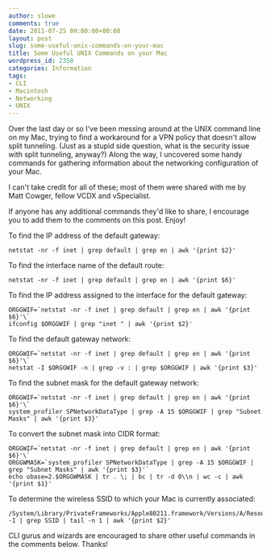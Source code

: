 ```yaml
---
author: slowe
comments: true
date: 2011-07-25 09:00:00+00:00
layout: post
slug: some-useful-unix-commands-on-your-mac
title: Some Useful UNIX Commands on your Mac
wordpress_id: 2358
categories: Information
tags:
- CLI
- Macintosh
- Networking
- UNIX
---
```


Over the last day or so I've been messing around at the UNIX command line on my Mac, trying to find a workaround for a VPN policy that doesn't allow split tunneling. (Just as a stupid side question, what is the security issue with split tunneling, anyway?) Along the way, I uncovered some handy commands for gathering information about the networking configuration of your Mac.

I can't take credit for all of these; most of them were shared with me by Matt Cowger, fellow VCDX and vSpecialist.

If anyone has any additional commands they'd like to share, I encourage you to add them to the comments on this post. Enjoy!

To find the IP address of the default gateway:

	netstat -nr -f inet | grep default | grep en | awk '{print $2}'

To find the interface name of the default route:

	netstat -nr -f inet | grep default | grep en | awk '{print $6}'

To find the IP address assigned to the interface for the default gateway:

	ORGGWIF=`netstat -nr -f inet | grep default | grep en | awk '{print $6}'\`  
	ifconfig $ORGGWIF | grep "inet " | awk '{print $2}'

To find the default gateway network:

	ORGGWIF=`netstat -nr -f inet | grep default | grep en | awk '{print $6}'\`  
	netstat -I $ORGGWIF -n | grep -v : | grep $ORGGWIF | awk '{print $3}'

To find the subnet mask for the default gateway network:

	ORGGWIF=`netstat -nr -f inet | grep default | grep en | awk '{print $6}'\`  
	system_profiler SPNetworkDataType | grep -A 15 $ORGGWIF | grep "Subnet Masks" | awk '{print $3}'

To convert the subnet mask into CIDR format:

	ORGGWIF=`netstat -nr -f inet | grep default | grep en | awk '{print $6}'\`  
	ORGGWMASK=`system_profiler SPNetworkDataType | grep -A 15 $ORGGWIF | grep "Subnet Masks" | awk '{print $3}'`  
	echo obase=2.$ORGGWMASK | tr . \; | bc | tr -d 0\\n | wc -c | awk '{print $1}'

To determine the wireless SSID to which your Mac is currently associated:

	/System/Library/PrivateFrameworks/Apple80211.framework/Versions/A/Resources/airport -I | grep SSID | tail -n 1 | awk '{print $2}'

CLI gurus and wizards are encouraged to share other useful commands in the comments below. Thanks!
